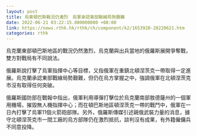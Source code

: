 ```yaml
---
layout: post
title: 烏東頓巴斯戰況仍激烈　烏軍承認東部戰線局勢艱難
date: 2022-06-21 03:22:15.000000000 +08:00
link: https://news.rthk.hk/rthk/ch/component/k2/1653920-20220621.htm
categories: rthk
---
```


烏克蘭東部頓巴斯地區的戰況仍然激烈，烏克蘭與出兵當地的俄羅斯展開爭奪戰，雙方對戰局有不同說法。

俄羅斯說打擊了烏軍指揮中心等目標，又指俄軍在重鎮北頓涅茨克一帶取得一定進展。烏克蘭承認東部戰線局勢艱難，但仍在烏方掌握之中，強調俄軍在北頓涅茨克市沒有取得任何突破。

俄羅斯國防部在戰報中指出，俄軍利用導彈打擊位於烏克蘭南部敖德薩州的一個軍用機場，摧毀無人機指揮中心；而在頓巴斯地區頓涅茨克一帶的戰鬥中，俄軍在一日內打擊了烏軍11個火箭砲部隊。另外，俄羅斯傳媒引述親俄武裝力量的消息，據守北頓涅茨克市一間工廠的烏方部隊仍在激烈抵抗，談判沒有成果，有外籍僱傭兵不同意投降。
